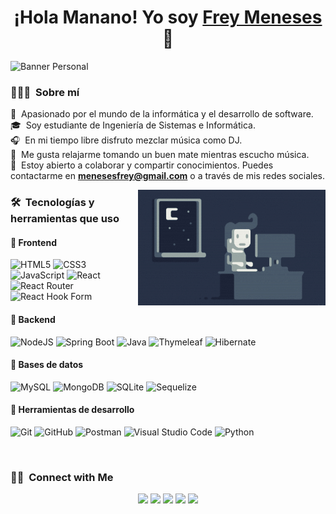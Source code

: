 <div align="center">
  <h1 align="center">¡Hola Manano! Yo soy <a href="https://freymeneses.com">Frey Meneses</a> 👋</h1>
</div>

<img src="https://imgur.com/S9MOI5p.png" alt="Banner Personal" />

### 👨🏻‍💻 &nbsp;Sobre mí

🚀 &nbsp;Apasionado por el mundo de la informática y el desarrollo de software.  
🎓 &nbsp;Soy estudiante de Ingeniería de Sistemas e Informática.  
🎧 &nbsp;En mi tiempo libre disfruto mezclar música como DJ.  
🧉 &nbsp;Me gusta relajarme tomando un buen mate mientras escucho música.  
💬 &nbsp;Estoy abierto a colaborar y compartir conocimientos. Puedes contactarme en **menesesfrey@gmail.com** o a través de mis redes sociales.

<img alt="Programando de noche" src="https://raw.githubusercontent.com/AVS1508/AVS1508/master/assets/Night-Coding.gif" align="right"/>


### 🛠️ &nbsp;Tecnologías y herramientas que uso

#### 🔷 Frontend
![HTML5](https://img.shields.io/badge/html5-%23E34F26.svg?style=for-the-badge&logo=html5&logoColor=white)
![CSS3](https://img.shields.io/badge/css3-%231572B6.svg?style=for-the-badge&logo=css3&logoColor=white)
![JavaScript](https://img.shields.io/badge/javascript-%23323330.svg?style=for-the-badge&logo=javascript&logoColor=%23F7DF1E)
![React](https://img.shields.io/badge/react-%2320232a.svg?style=for-the-badge&logo=react&logoColor=%2361DAFB)
![React Router](https://img.shields.io/badge/React_Router-CA4245?style=for-the-badge&logo=react-router&logoColor=white)
![React Hook Form](https://img.shields.io/badge/React%20Hook%20Form-%23EC5990.svg?style=for-the-badge&logo=reacthookform&logoColor=white)

#### 🔷 Backend
![NodeJS](https://img.shields.io/badge/node.js-6DA55F?style=for-the-badge&logo=node.js&logoColor=white)
![Spring Boot](https://img.shields.io/badge/Spring_Boot-6DB33F?style=for-the-badge&logo=spring-boot&logoColor=white)
![Java](https://img.shields.io/badge/Java-ED8B00?style=for-the-badge&logo=java&logoColor=white)
![Thymeleaf](https://img.shields.io/badge/Thymeleaf-005F0F?style=for-the-badge&logo=thymeleaf&logoColor=white)
![Hibernate](https://img.shields.io/badge/Hibernate-59666C?style=for-the-badge&logo=hibernate&logoColor=white)

#### 🔷 Bases de datos
![MySQL](https://img.shields.io/badge/mysql-%2307405e.svg?style=for-the-badge&logo=mysql&logoColor=white)
![MongoDB](https://img.shields.io/badge/MongoDB-%234ea94b.svg?style=for-the-badge&logo=mongodb&logoColor=white)
![SQLite](https://img.shields.io/badge/sqlite-%2307405e.svg?style=for-the-badge&logo=sqlite&logoColor=white)
![Sequelize](https://img.shields.io/badge/Sequelize-52B0E7?style=for-the-badge&logo=Sequelize&logoColor=white)

#### 🔷 Herramientas de desarrollo
![Git](https://img.shields.io/badge/git-%23F05033.svg?style=for-the-badge&logo=git&logoColor=white)
![GitHub](https://img.shields.io/badge/github-%23121011.svg?style=for-the-badge&logo=github&logoColor=white)
![Postman](https://img.shields.io/badge/Postman-FF6C37?style=for-the-badge&logo=postman&logoColor=white)
![Visual Studio Code](https://img.shields.io/badge/Visual%20Studio%20Code-0078d7.svg?style=for-the-badge&logo=visual-studio-code&logoColor=white)
![Python](https://img.shields.io/badge/python-3670A0?style=for-the-badge&logo=python&logoColor=ffdd54)

<br>

### 🤝🏻 &nbsp;Connect with Me

<p align="center">
<a href="https://freymeneses.com"><img src="https://img.shields.io/badge/-freymeneses.com-3423A6?style=flat&logo=Google-Chrome&logoColor=white"/></a>
<a href="https://www.linkedin.com/in/frey-endrick-meneses-tineo/"><img src="https://img.shields.io/badge/ Frey Meneses Tineo-0077B5?style=flat&logo=Linkedin&logoColor=white"/></a>
<a href="mailto:freymeneses@gmail.com"><img src="https://img.shields.io/badge/-freymeneses@gmail.com-D14836?style=flat&logo=Gmail&logoColor=white"/></a>
<a href="https://www.instagram.com/menesesfrey.dll/"><img src="https://img.shields.io/badge/-@menesesfrey.dll-E4405F?style=flat&logo=Instagram&logoColor=white"/></a>
<a href="https://github.com/MenesesTech"><img src="https://img.shields.io/badge/-MenesesTech-%23121011.svg?style=flat&logo=github&logoColor=white"/></a>

